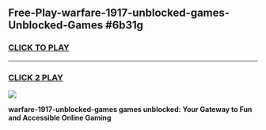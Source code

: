 
## Free-Play-warfare-1917-unblocked-games-Unblocked-Games #6b31g
<h3>
<a href="https://news.freeplayer.one?title=warfare-1917-unblocked-games&ref=8M">CLICK TO PLAY</a></h3>
<hr>

<h3>
<a href="https://news.freeplayer.one?title=warfare-1917-unblocked-games&ref=8M">CLICK 2 PLAY</a>
  
</h3>

<a href="https://news.freeplayer.one?title=warfare-1917-unblocked-games&ref=8M"><img src="https://clearcache.store/games.png"></a>


**warfare-1917-unblocked-games games unblocked: Your Gateway to Fun and Accessible Online Gaming**

